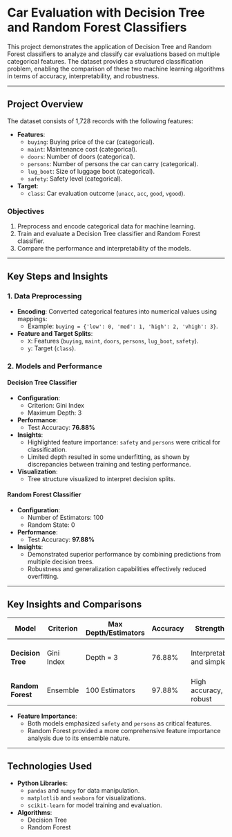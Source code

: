 # Car Evaluation with Decision Tree and Random Forest Classifiers

This project demonstrates the application of Decision Tree and Random Forest classifiers to analyze and classify car evaluations based on multiple categorical features. The dataset provides a structured classification problem, enabling the comparison of these two machine learning algorithms in terms of accuracy, interpretability, and robustness.

---

## Project Overview

The dataset consists of 1,728 records with the following features:
- **Features**:
  - `buying`: Buying price of the car (categorical).
  - `maint`: Maintenance cost (categorical).
  - `doors`: Number of doors (categorical).
  - `persons`: Number of persons the car can carry (categorical).
  - `lug_boot`: Size of luggage boot (categorical).
  - `safety`: Safety level (categorical).
- **Target**:
  - `class`: Car evaluation outcome (`unacc`, `acc`, `good`, `vgood`).

### Objectives
1. Preprocess and encode categorical data for machine learning.
2. Train and evaluate a Decision Tree classifier and Random Forest classifier.
3. Compare the performance and interpretability of the models.

---

## Key Steps and Insights

### 1. Data Preprocessing
- **Encoding**: Converted categorical features into numerical values using mappings:
  - Example: `buying = {'low': 0, 'med': 1, 'high': 2, 'vhigh': 3}`.
- **Feature and Target Splits**:
  - `X`: Features (`buying`, `maint`, `doors`, `persons`, `lug_boot`, `safety`).
  - `y`: Target (`class`).

### 2. Models and Performance

#### Decision Tree Classifier
- **Configuration**:
  - Criterion: Gini Index
  - Maximum Depth: 3
- **Performance**:
  - Test Accuracy: **76.88%**
- **Insights**:
  - Highlighted feature importance: `safety` and `persons` were critical for classification.
  - Limited depth resulted in some underfitting, as shown by discrepancies between training and testing performance.
- **Visualization**:
  - Tree structure visualized to interpret decision splits.

#### Random Forest Classifier
- **Configuration**:
  - Number of Estimators: 100
  - Random State: 0
- **Performance**:
  - Test Accuracy: **97.88%**
- **Insights**:
  - Demonstrated superior performance by combining predictions from multiple decision trees.
  - Robustness and generalization capabilities effectively reduced overfitting.

---

## Key Insights and Comparisons

| **Model**            | **Criterion** | **Max Depth/Estimators** | **Accuracy**  | **Strengths**             | **Limitations**              |
|-----------------------|---------------|--------------------------|---------------|---------------------------|------------------------------|
| **Decision Tree**     | Gini Index    | Depth = 3               | 76.88%        | Interpretable and simple  | Struggles with complex data |
| **Random Forest**     | Ensemble      | 100 Estimators          | 97.88%        | High accuracy, robust     | Less interpretable          |

- **Feature Importance**:
  - Both models emphasized `safety` and `persons` as critical features.
  - Random Forest provided a more comprehensive feature importance analysis due to its ensemble nature.

---

## Technologies Used
- **Python Libraries**:
  - `pandas` and `numpy` for data manipulation.
  - `matplotlib` and `seaborn` for visualizations.
  - `scikit-learn` for model training and evaluation.
- **Algorithms**:
  - Decision Tree
  - Random Forest

